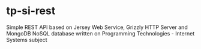 # tp-si-rest
Simple REST API based on Jersey Web Service, Grizzly HTTP Server and MongoDB NoSQL database written on Programming Technologies - Internet Systems subject
